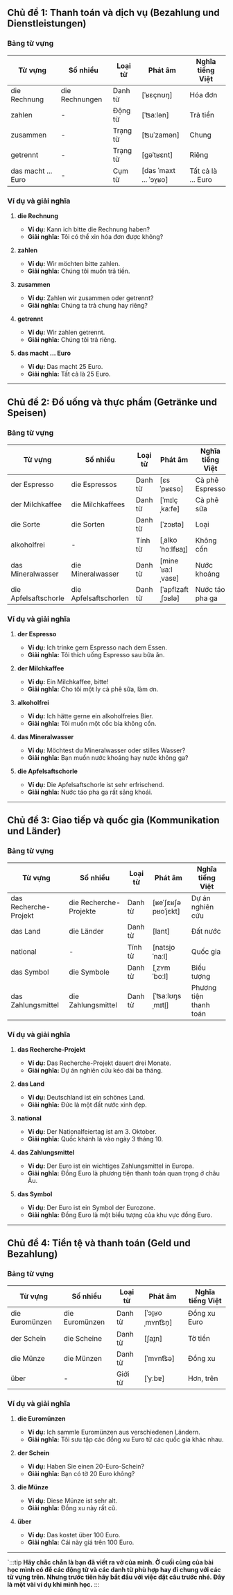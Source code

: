 ## **Chủ đề 1: Thanh toán và dịch vụ (Bezahlung und Dienstleistungen)**

### **Bảng từ vựng**

|**Từ vựng**|**Số nhiều**|**Loại từ**|**Phát âm**|**Nghĩa tiếng Việt**|
|---|---|---|---|---|
|die Rechnung|die Rechnungen|Danh từ|[ˈʁɛçnʊŋ]|Hóa đơn|
|zahlen|-|Động từ|[ˈʦaːlən]|Trả tiền|
|zusammen|-|Trạng từ|[ʦuˈzamən]|Chung|
|getrennt|-|Trạng từ|[ɡəˈtʁɛnt]|Riêng|
|das macht ... Euro|-|Cụm từ|[das ˈmaxt ... ˈɔʏ̯ʁo]|Tất cả là ... Euro|

### **Ví dụ và giải nghĩa**

1. **die Rechnung**
    
    - **Ví dụ:** Kann ich bitte die Rechnung haben?
    - **Giải nghĩa:** Tôi có thể xin hóa đơn được không?
2. **zahlen**
    
    - **Ví dụ:** Wir möchten bitte zahlen.
    - **Giải nghĩa:** Chúng tôi muốn trả tiền.
3. **zusammen**
    
    - **Ví dụ:** Zahlen wir zusammen oder getrennt?
    - **Giải nghĩa:** Chúng ta trả chung hay riêng?
4. **getrennt**
    
    - **Ví dụ:** Wir zahlen getrennt.
    - **Giải nghĩa:** Chúng tôi trả riêng.
5. **das macht ... Euro**
    
    - **Ví dụ:** Das macht 25 Euro.
    - **Giải nghĩa:** Tất cả là 25 Euro.

---

## **Chủ đề 2: Đồ uống và thực phẩm (Getränke und Speisen)**

### **Bảng từ vựng**

|**Từ vựng**|**Số nhiều**|**Loại từ**|**Phát âm**|**Nghĩa tiếng Việt**|
|---|---|---|---|---|
|der Espresso|die Espressos|Danh từ|[ɛsˈpʁɛso]|Cà phê Espresso|
|der Milchkaffee|die Milchkaffees|Danh từ|[ˈmɪlçˌkaːfe]|Cà phê sữa|
|die Sorte|die Sorten|Danh từ|[ˈzɔʁtə]|Loại|
|alkoholfrei|-|Tính từ|[ˌalkoˈhoːlfʁaɪ̯]|Không cồn|
|das Mineralwasser|die Mineralwasser|Danh từ|[mineˈʁaːlˌvasɐ]|Nước khoáng|
|die Apfelsaftschorle|die Apfelsaftschorlen|Danh từ|[ˈapflzaftˌʃɔʁlə]|Nước táo pha ga|

### **Ví dụ và giải nghĩa**

1. **der Espresso**
    
    - **Ví dụ:** Ich trinke gern Espresso nach dem Essen.
    - **Giải nghĩa:** Tôi thích uống Espresso sau bữa ăn.
2. **der Milchkaffee**
    
    - **Ví dụ:** Ein Milchkaffee, bitte!
    - **Giải nghĩa:** Cho tôi một ly cà phê sữa, làm ơn.
3. **alkoholfrei**
    
    - **Ví dụ:** Ich hätte gerne ein alkoholfreies Bier.
    - **Giải nghĩa:** Tôi muốn một cốc bia không cồn.
4. **das Mineralwasser**
    
    - **Ví dụ:** Möchtest du Mineralwasser oder stilles Wasser?
    - **Giải nghĩa:** Bạn muốn nước khoáng hay nước không ga?
5. **die Apfelsaftschorle**
    
    - **Ví dụ:** Die Apfelsaftschorle ist sehr erfrischend.
    - **Giải nghĩa:** Nước táo pha ga rất sảng khoái.

---

## **Chủ đề 3: Giao tiếp và quốc gia (Kommunikation und Länder)**

### **Bảng từ vựng**

|**Từ vựng**|**Số nhiều**|**Loại từ**|**Phát âm**|**Nghĩa tiếng Việt**|
|---|---|---|---|---|
|das Recherche-Projekt|die Recherche-Projekte|Danh từ|[ʁeˈʃɛʁʃə pʁoˈjɛkt]|Dự án nghiên cứu|
|das Land|die Länder|Danh từ|[lant]|Đất nước|
|national|-|Tính từ|[natsi̯oˈnaːl]|Quốc gia|
|das Symbol|die Symbole|Danh từ|[ˌzʏmˈboːl]|Biểu tượng|
|das Zahlungsmittel|die Zahlungsmittel|Danh từ|[ˈʦaːlʊŋsˌmɪtl̩]|Phương tiện thanh toán|

### **Ví dụ và giải nghĩa**

1. **das Recherche-Projekt**
    
    - **Ví dụ:** Das Recherche-Projekt dauert drei Monate.
    - **Giải nghĩa:** Dự án nghiên cứu kéo dài ba tháng.
2. **das Land**
    
    - **Ví dụ:** Deutschland ist ein schönes Land.
    - **Giải nghĩa:** Đức là một đất nước xinh đẹp.
3. **national**
    
    - **Ví dụ:** Der Nationalfeiertag ist am 3. Oktober.
    - **Giải nghĩa:** Quốc khánh là vào ngày 3 tháng 10.
4. **das Zahlungsmittel**
    
    - **Ví dụ:** Der Euro ist ein wichtiges Zahlungsmittel in Europa.
    - **Giải nghĩa:** Đồng Euro là phương tiện thanh toán quan trọng ở châu Âu.
5. **das Symbol**
    
    - **Ví dụ:** Der Euro ist ein Symbol der Eurozone.
    - **Giải nghĩa:** Đồng Euro là một biểu tượng của khu vực đồng Euro.

---

## **Chủ đề 4: Tiền tệ và thanh toán (Geld und Bezahlung)**

### **Bảng từ vựng**

|**Từ vựng**|**Số nhiều**|**Loại từ**|**Phát âm**|**Nghĩa tiếng Việt**|
|---|---|---|---|---|
|die Euromünzen|die Euromünzen|Danh từ|[ˈɔɪ̯ʁoˌmʏnt͡sn̩]|Đồng xu Euro|
|der Schein|die Scheine|Danh từ|[ʃaɪ̯n]|Tờ tiền|
|die Münze|die Münzen|Danh từ|[ˈmʏnt͡sə]|Đồng xu|
|über|-|Giới từ|[ˈyːbɐ]|Hơn, trên|

### **Ví dụ và giải nghĩa**

1. **die Euromünzen**
    
    - **Ví dụ:** Ich sammle Euromünzen aus verschiedenen Ländern.
    - **Giải nghĩa:** Tôi sưu tập các đồng xu Euro từ các quốc gia khác nhau.
2. **der Schein**
    
    - **Ví dụ:** Haben Sie einen 20-Euro-Schein?
    - **Giải nghĩa:** Bạn có tờ 20 Euro không?
3. **die Münze**
    
    - **Ví dụ:** Diese Münze ist sehr alt.
    - **Giải nghĩa:** Đồng xu này rất cũ.
4. **über**
    
    - **Ví dụ:** Das kostet über 100 Euro.
    - **Giải nghĩa:** Cái này giá trên 100 Euro.

---
`:::tip
**Hãy chắc chắn là bạn đã viết ra vở của mình. Ở cuối cùng của bài học mình có để các động từ và các danh từ phù hợp hay đi chung với các từ vựng trên. Nhưng trước tiên hãy bắt đầu với việc đặt câu trước nhé. Đây là một vài ví dụ khi mình học.**
:::
